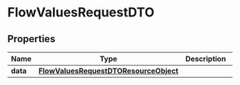# FlowValuesRequestDTO

## Properties
Name | Type | Description | Notes
------------ | ------------- | ------------- | -------------
**data** | [**FlowValuesRequestDTOResourceObject**](FlowValuesRequestDTOResourceObject.md) |  | 
